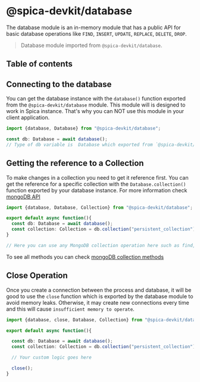 # @spica-devkit/database
The database module is an in-memory module that has a public API for basic database operations like `FIND`, `INSERT`, `UPDATE`, `REPLACE`, `DELETE`, `DROP`.

> Database module imported from `@spica-devkit/database`.

## Table of contents

## Connecting to the database

You can get the database instance with the `database()` function exported from the `@spica-devkit/database` module. This module will is designed to work in Spica instance. That's why you can NOT use this module in your client application.

```typescript
import {database, Database} from "@spica-devkit/database";

const db: Database = await database();
// Type of db variable is  Database which exported from `@spica-devkit/database`
```

## Getting the reference to a Collection

To make changes in a collection you need to get it reference first. You can get the reference for a specific collection with the `Database.collection()` function exported by your database instance. For more information check [mongoDB API](https://docs.mongodb.com/master/core/databases-and-collections/)

```typescript
import {database, Database, Collection} from "@spica-devkit/database";

export default async function(){
  const db: Database = await database();
  const collection: Collection = db.collection("persistent_collection");
}

// Here you can use any MongoDB collection operation here such as find, insert, delete, deleteMany .etc
```

To see all methods you can check [mongoDB collection methods](https://docs.mongodb.com/manual/reference/method/js-collection/)

## Close Operation

Once you create a connection between the process and database, it will be good to use the `close` function which is exported by the database module to avoid memory leaks. Otherwise, it may create new connections every time and this will cause `insufficient memory to operate`.

```typescript
import {database, close, Database, Collection} from "@spica-devkit/database";

export default async function(){

  const db: Database = await database();
  const collection: Collection = db.collection("persistent_collection");

  // Your custom logic goes here

  close();
}
```